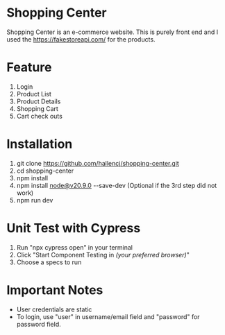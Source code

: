 # Shopping Center
Shopping Center is an e-commerce website. This is purely front end and I used the https://fakestoreapi.com/ for the products.

# Feature
1. Login
2. Product List
3. Product Details
4. Shopping Cart
5. Cart check outs

# Installation

1. git clone https://github.com/hallencj/shopping-center.git
2. cd shopping-center
3. npm install
4. npm install node@v20.9.0 --save-dev (Optional if the 3rd step did not work)
5. npm run dev

# Unit Test with Cypress

1. Run "npx cypress open" in your terminal
2. Click "Start Component Testing in *(your preferred browser)*"
3. Choose a specs to run

# Important Notes

- User credentials are static
- To login, use "user" in username/email field and "password" for password field.